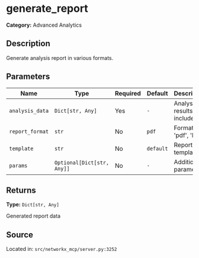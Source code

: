 # generate_report

**Category:** Advanced Analytics

## Description

Generate analysis report in various formats.

## Parameters

| Name | Type | Required | Default | Description |
|------|------|----------|---------|-------------|
| `analysis_data` | `Dict[str, Any]` | Yes | `-` | Analysis results to include |
| `report_format` | `str` | No | `pdf` | Format - 'pdf', 'html' |
| `template` | `str` | No | `default` | Report template |
| `params` | `Optional[Dict[str, Any]]` | No | `-` | Additional parameters |

## Returns

**Type:** `Dict[str, Any]`

Generated report data

## Source

Located in: `src/networkx_mcp/server.py:3252`

